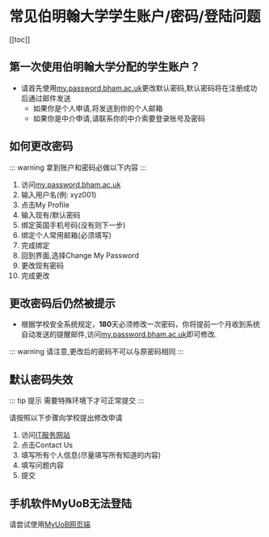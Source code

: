 # 常见伯明翰大学学生账户/密码/登陆问题

[[toc]]

## 第一次使用伯明翰大学分配的学生账户？

- 请首先使用[my.password.bham.ac.uk](https://my.password.bham.ac.uk/)更改默认密码,默认密码将在注册成功后通过邮件发送
    - 如果你是个人申请,将发送到你的个人邮箱
    - 如果你是中介申请,请联系你的中介索要登录账号及密码

## 如何更改密码

::: warning
拿到账户和密码必做以下内容
:::

1. 访问[my.password.bham.ac.uk](https://my.password.bham.ac.uk/)
2. 输入用户名(例: xyz001)
3. 点击My Profile
4. 输入现有/默认密码
5. 绑定英国手机号码(没有则下一步)
6. 绑定个人常用邮箱(必须填写)
7. 完成绑定
8. 回到界面,选择Change My Password
9. 更改现有密码
10. 完成更改

## 更改密码后仍然被提示

- 根据学校安全系统规定，**180**天必须修改一次密码，你将提前一个月收到系统自动发送的提醒邮件,访问[my.password.bham.ac.uk](https://my.password.bham.ac.uk/)即可修改.

::: warning
请注意,更改后的密码不可以与原密码相同
:::

## 默认密码失效

::: tip 提示
需要特殊环境下才可正常提交
:::

请按照以下步骤向学校提出修改申请
1. 访问[IT服务网站](https://universityofbirmingham.service-now.com/itportal/?id=uob_cannotlogin)
2. 点击Contact Us
3. 填写所有个人信息(尽量填写所有知道的内容)
4. 填写问题内容
5. 提交


## 手机软件MyUoB无法登陆

请尝试使用[MyUoB网页端](https://myuob.bham.ac.uk/)

